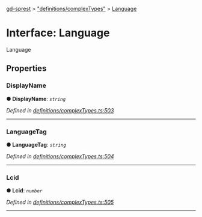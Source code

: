 [gd-sprest](../README.md) > ["definitions/complexTypes"](../modules/_definitions_complextypes_.md) > [Language](../interfaces/_definitions_complextypes_.language.md)



# Interface: Language


Language


## Properties
<a id="displayname"></a>

###  DisplayName

**●  DisplayName**:  *`string`* 

*Defined in [definitions/complexTypes.ts:503](https://github.com/gunjandatta/sprest/blob/3de79f1/src/definitions/complexTypes.ts#L503)*





___

<a id="languagetag"></a>

###  LanguageTag

**●  LanguageTag**:  *`string`* 

*Defined in [definitions/complexTypes.ts:504](https://github.com/gunjandatta/sprest/blob/3de79f1/src/definitions/complexTypes.ts#L504)*





___

<a id="lcid"></a>

###  Lcid

**●  Lcid**:  *`number`* 

*Defined in [definitions/complexTypes.ts:505](https://github.com/gunjandatta/sprest/blob/3de79f1/src/definitions/complexTypes.ts#L505)*





___


